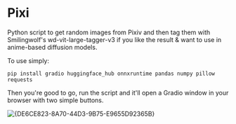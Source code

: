 # Pixi
Python script to get random images from Pixiv and then tag them with Smilingwolf's wd-vit-large-tagger-v3 if you like the result &amp; want to use in anime-based diffusion models.

To use simply:


```pip install gradio huggingface_hub onnxruntime pandas numpy pillow requests```


Then you're good to go, run the script and it'll open a Gradio window in your browser with two simple buttons.

![{DE6CE823-8A70-44D3-9B75-E9655D92365B}](https://github.com/user-attachments/assets/1e723c5a-c2a1-4c34-a248-4799df3313fd)
